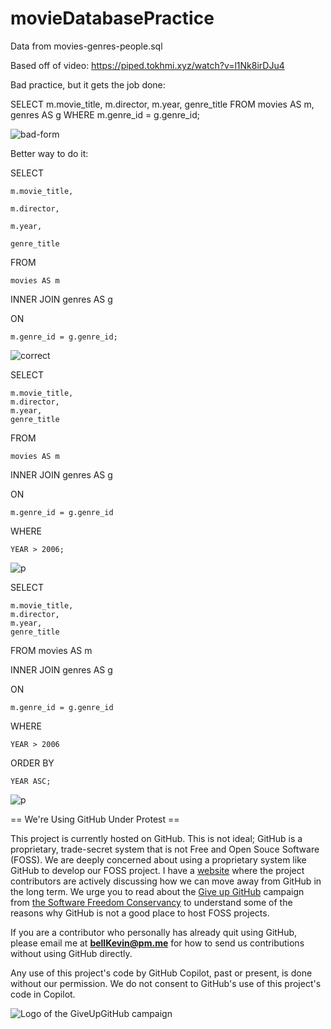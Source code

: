 # movieDatabasePractice

Data from movies-genres-people.sql

Based off of video: https://piped.tokhmi.xyz/watch?v=l1Nk8irDJu4

Bad practice, but it gets the job done:

SELECT m.movie_title, m.director, m.year, genre_title FROM movies AS m, genres AS g WHERE m.genre_id = g.genre_id;

![bad-form](https://github.com/bell-kevin/movies-genres-people.sql/blob/main/prof1.PNG)

Better way to do it:

SELECT

    m.movie_title,
    
    m.director,
    
    m.year,
    
    genre_title
    
FROM

    movies AS m
    
INNER JOIN genres AS g

ON

    m.genre_id = g.genre_id;
 
![correct](https://github.com/bell-kevin/movieDatabasePractice/blob/main/prof2.PNG)

SELECT

    m.movie_title,
    m.director,
    m.year,
    genre_title
    
FROM

    movies AS m
    
INNER JOIN genres AS g

ON

    m.genre_id = g.genre_id
    
WHERE

    YEAR > 2006;
    
![p](https://github.com/bell-kevin/movieDatabasePractice/blob/main/prof3.PNG)

SELECT

    m.movie_title,
    m.director,
    m.year,
    genre_title
    
FROM
    movies AS m
    
INNER JOIN genres AS g

ON

    m.genre_id = g.genre_id
    
WHERE

    YEAR > 2006
    
ORDER BY

    YEAR ASC;
    
![p](https://github.com/bell-kevin/movieDatabasePractice/blob/main/prof4.PNG)

== We're Using GitHub Under Protest ==

This project is currently hosted on GitHub.  This is not ideal; GitHub is a
proprietary, trade-secret system that is not Free and Open Souce Software
(FOSS).  We are deeply concerned about using a proprietary system like GitHub
to develop our FOSS project. I have a [website](https://bellKevin.me) where the
project contributors are actively discussing how we can move away from GitHub
in the long term.  We urge you to read about the [Give up GitHub](https://GiveUpGitHub.org) campaign 
from [the Software Freedom Conservancy](https://sfconservancy.org) to understand some of the reasons why GitHub is not 
a good place to host FOSS projects.

If you are a contributor who personally has already quit using GitHub, please
email me at **bellKevin@pm.me** for how to send us contributions without
using GitHub directly.

Any use of this project's code by GitHub Copilot, past or present, is done
without our permission.  We do not consent to GitHub's use of this project's
code in Copilot.

![Logo of the GiveUpGitHub campaign](https://sfconservancy.org/img/GiveUpGitHub.png)
